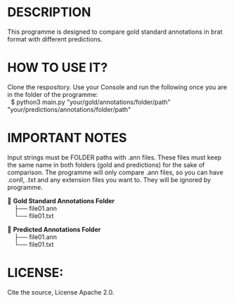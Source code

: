 # DESCRIPTION
This programme is designed to compare gold standard annotations in brat format with different predictions.

# HOW TO USE IT?
Clone the respository.
Use your Console and run the following once you are in the folder of the programme: \
&nbsp; $ python3 main.py "your/gold/annotations/folder/path" "your/predictions/annotations/folder/path"

# IMPORTANT NOTES
Input strings must be FOLDER paths with .ann files.
These files must keep the same name in both folders (gold and predictions) for the sake of comparison.
The programme will only compare .ann files, so you can have .conll, .txt and any extension files you want to. They will be ignored by programme.


📂 **Gold Standard Annotations Folder**  
&nbsp;&nbsp;&nbsp;&nbsp;├── file01.ann  
&nbsp;&nbsp;&nbsp;&nbsp;└── file01.txt  

📂 **Predicted Annotations Folder**  
&nbsp;&nbsp;&nbsp;&nbsp;├── file01.ann  
&nbsp;&nbsp;&nbsp;&nbsp;└── file01.txt  


# LICENSE: 
Cite the source, License Apache 2.0.
